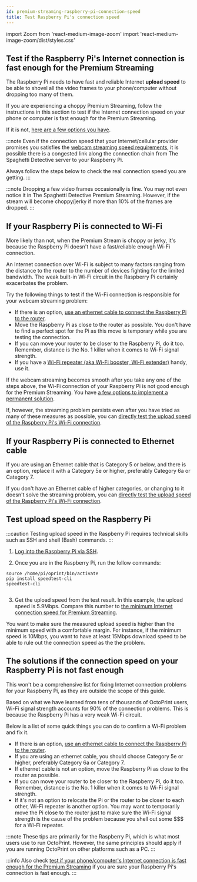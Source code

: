 ```yaml
---
id: premium-streaming-raspberry-pi-connection-speed
title: Test Raspberry Pi's connection speed
---
```

import Zoom from 'react-medium-image-zoom'
import 'react-medium-image-zoom/dist/styles.css'

## Test if the Raspberry Pi's Internet connection is fast enough for the Premium Streaming

The Raspberry Pi needs to have fast and reliable Internet **upload speed** to be able to shovel all the video frames to your phone/computer without dropping too many of them.

If you are experiencing a choppy Premium Streaming, follow the instructions in this section to test if the Internet connection speed on your phone or computer is fast enough for the Premium Streaming.

If it is not, [here are a few options you have](#the-solutions-if-the-connection-speed-on-your-raspberry-pi-is-not-fast-enough).

:::note
Even if the connection speed that your Internet/cellular provider promises you satisfies the [webcam streaming speed requirements](/docs/internet-speed-requirement-premium-streaming/), it is possible there is a congested link along the connection chain from The Spaghetti Detective server to your Raspberry Pi.

Always follow the steps below to check the real connection speed you are getting.
:::

:::note
Dropping a few video frames occasionally is fine. You may not even notice it in The Spaghetti Detective Premium Streaming. However, if the stream will become choppy/jerky if more than 10% of the frames are dropped.
:::

## If your Raspberry Pi is connected to Wi-Fi

More likely than not, when the Premium Stream is choppy or jerky, it's because the Raspberry Pi doesn't have a fast/reliable enough Wi-Fi connection.

An Internet connection over Wi-Fi is subject to many factors ranging from the distance to the router to the number of devices fighting for the limited bandwidth. The weak built-in Wi-Fi circuit in the Raspberry Pi certainly exacerbates the problem.

Try the following things to test if the Wi-Fi connection is responsible for your webcam streaming problem:

* If there is an option, [use an ethernet cable to connect the Raspberry Pi to the router](https://learn.adafruit.com/adafruits-raspberry-pi-lesson-3-network-setup/using-a-wired-network).
* Move the Raspberry Pi as close to the router as possible. You don't have to find a perfect spot for the Pi as this move is temporary while you are testing the connection.
* If you can move your router to be closer to the Raspberry Pi, do it too. Remember, distance is the No. 1 killer when it comes to Wi-Fi signal strength.
* If you have a [Wi-Fi repeater (aka Wi-Fi booster, Wi-Fi extender)](https://www.waveform.com/pages/wifi-booster-repeater-extender-differences) handy, use it.

If the webcam streaming becomes smooth after you take any one of the steps above, the Wi-Fi connection of your Raspberry Pi is not good enough for the Premium Streaming. You have [a few options to implement a permanent solution](#the-solutions-if-the-connection-speed-on-your-raspberry-pi-is-not-fast-enough).

If, however, the streaming problem persists even after you have tried as many of these measures as possible, you can [directly test the upload speed of the Raspberry Pi's Wi-Fi connection](#test-upload-speed-on-the-raspberry-pi).

## If your Raspberry Pi is connected to Ethernet cable

If you are using an Ethernet cable that is Category 5 or below, and there is an option, replace it with a Category 5e or higher, preferably Category 6a or Category 7.

If you don't have an Ethernet cable of higher categories, or changing to it doesn't solve the streaming problem, you can [directly test the upload speed of the Raspberry Pi's Wi-Fi connection](#test-upload-speed-on-the-raspberry-pi).

## Test upload speed on the Raspberry Pi

:::caution
Testing upload speed in the Raspberry Pi requires technical skills such as SSH and shell (Bash) commands.
:::

1. [Log into the Raspberry Pi via SSH](https://www.raspberrypi.org/documentation/remote-access/ssh/).

2. Once you are in the Raspberry Pi, run the follow commands:

```
source /home/pi/oprint/bin/activate
pip install speedtest-cli
speedtest-cli
```

<Zoom overlayBgColorEnd="var(--ifm-background-surface-color)">
<img src="/img/user_guides/helpdocs/speed-test-raspberry-pi.gif" style={{maxWidth: "308px"}} alt=""></img>
</Zoom>

3. Get the upload speed from the test result. In this example, the upload speed is 5.9Mbps. Compare this number to [the minimum Internet connection speed for Premium Streaming](/docs/internet-speed-requirement-premium-streaming).

You want to make sure the measured upload speed is higher than the minimum speed with a comfortable margin. For instance, if the minimum speed is 10Mbps, you want to have at least 15Mbps download speed to be able to rule out the connection speed as the the problem.


## The solutions if the connection speed on your Raspberry Pi is not fast enough

This won't be a comprehensive list for fixing Internet connection problems for your Raspberry Pi, as they are outside the scope of this guide.

Based on what we have learned from tens of thousands of OctoPrint users, Wi-Fi signal strength accounts for 90% of the connection problems. This is because the Raspberry Pi has a very weak Wi-Fi circuit.

Below is a list of some quick things you can do to confirm a Wi-Fi problem and fix it.

* If there is an option, [use an ethernet cable to connect the Raspberry Pi to the router](https://learn.adafruit.com/adafruits-raspberry-pi-lesson-3-network-setup/using-a-wired-network).
* If you are using an ethernet cable, you should choose Category 5e or higher, preferably Category 6a or Category 7.
* If ethernet cable is not an option, move the Raspberry Pi as close to the router as possible.
* If you can move your router to be closer to the Raspberry Pi, do it too. Remember, distance is the No. 1 killer when it comes to Wi-Fi signal strength.
* If it's not an option to relocate the Pi or the router to be closer to each other, Wi-Fi repeater is another option. You may want to temporarily move the Pi close to the router just to make sure the Wi-Fi signal strength is the cause of the problem because you shell out some $$$ for a Wi-Fi repeater.

:::note
These tips are primarily for the Raspberry Pi, which is what most users use to run OctoPrint. However, the same principles should apply if you are running OctoPrint on other platforms such as a PC.
:::


:::info
Also check [test if your phone/computer's Internet connection is fast enough for the Premium Streaming](/docs/premium-streaming-computer-phone-connection-speed) if you are sure your Raspberry Pi's connection is fast enough.
:::